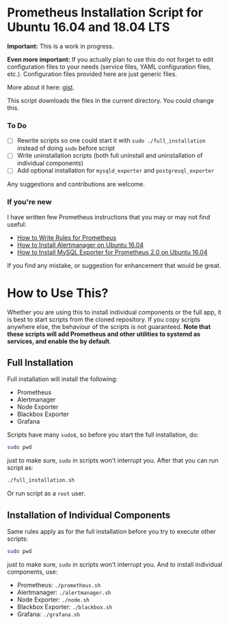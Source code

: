 # Prometheus Installation Script for Ubuntu 16.04 and 18.04 LTS

**Important:** This is a work in progress.

**Even more important:** If you actually plan to use this do not forget to edit configuration files to your needs (service files, YAML configuration files, etc.). Configuration files provided here are just generic files.

More about it here: [gist](https://gist.github.com/petarGitNik/18ae938aaef4c4ff58189df8a4fc7de9).

This script downloads the files in the current directory. You could change this.

### To Do

- [ ] Rewrite scripts so one could start it with `sudo ./full_installation` instead of doing `sudo` before script
- [ ] Write uninstallation scripts (both full uninstall and uninstallation of individual components)
- [ ] Add optional installation for `mysqld_exporter` and `postgresql_exporter`

Any suggestions and contributions are welcome.

### If you're new

I have written few Prometheus instructions that you may or may not find useful:

* [How to Write Rules for Prometheus](https://softwareadept.xyz/2018/01/how-to-write-rules-for-prometheus/)
* [How to Install Alertmanager on Ubuntu 16.04](https://softwareadept.xyz/2018/01/how-to-install-alertmanager-on-ubuntu-16.04/)
* [How to Install MySQL Exporter for Prometheus 2.0 on Ubuntu 16.04](https://softwareadept.xyz/2018/01/how-to-install-mysql-exporter-for-prometheus-2.0-on-ubuntu-16.04/)

If you find any mistake, or suggestion for enhancement that would be great.

# How to Use This?

Whether you are using this to install individual components or the full app, it is best to start scripts from the cloned repository. If you copy scripts anywhere else, the behaviour of the scripts is not guaranteed. **Note that these scripts will add Prometheus and other utilities to systemd as services, and enable the by default**.

## Full Installation

Full installation will install the following:

* Prometheus
* Alertmanager
* Node Exporter
* Blackbox Exporter
* Grafana

Scripts have many `sudo`s, so before you start the full installation, do:

```bash
sudo pwd
```

just to make sure, `sudo` in scripts won't interrupt you. After that you can run script as:

```bash
./full_installation.sh
```

Or run script as a `root` user.

## Installation of Individual Components

Same rules apply as for the full installation before you try to execute other scripts:

```bash
sudo pwd
```

just to make sure, `sudo` in scripts won't interrupt you. And to install individual components, use:

* Prometheus: `./prometheus.sh`
* Alertmanager: `./alertmanager.sh`
* Node Exporter: `./node.sh`
* Blackbox Exporter: `./blackbox.sh`
* Grafana: `./grafana.sh`
